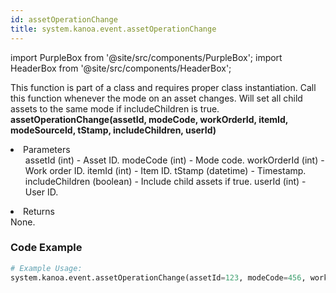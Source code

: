 ```yaml
---
id: assetOperationChange
title: system.kanoa.event.assetOperationChange
---
```


import PurpleBox from '@site/src/components/PurpleBox';
import HeaderBox from '@site/src/components/HeaderBox';

<PurpleBox>This function is part of a class and requires proper class instantiation.</PurpleBox>
<HeaderBox header="Description">
    Call this function whenever the mode on an asset changes. Will set all child assets to the same mode if includeChildren is true.
</HeaderBox>
<HeaderBox header="Syntax">
    <b>assetOperationChange(assetId, modeCode, workOrderId, itemId, modeSourceId, tStamp, includeChildren, userId)</b>
    <li>Parameters <br />
        <ul>
            assetId (int) - Asset ID.
            modeCode (int) - Mode code.
            workOrderId (int) - Work order ID.
            itemId (int) - Item ID.
            tStamp (datetime) - Timestamp.
            includeChildren (boolean) - Include child assets if true.
            userId (int) - User ID.
        </ul>
    </li>
    <li>Returns <br />
        None.
    </li>
</HeaderBox>

### Code Example

```python
# Example Usage:
system.kanoa.event.assetOperationChange(assetId=123, modeCode=456, workOrderId=789, itemId=101, modeSourceId=111, tStamp=timestamp, includeChildren=True, userId=999)

